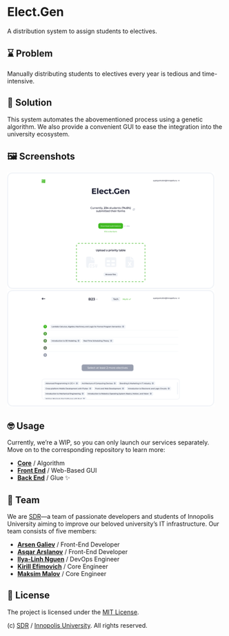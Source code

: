# Elect.Gen

A distribution system to assign students to electives.

## ⌛ Problem

Manually distributing students to electives every year is tedious and time-intensive.

## 🚀 Solution

This system automates the abovementioned process using a genetic algorithm. We also provide a convenient GUI to ease the integration into the university ecosystem.

## 🖼️ Screenshots

<img src="public/page-1.png" width="480" />

<img src="public/page-2.png" width="480" />

## 🤓 Usage

Currently, we&CloseCurlyQuote;re a WIP, so you can only launch our services separately. Move on to the corresponding repository to learn more:

- **[Core](/services/core/)** / Algorithm
- **[Front End](/services/frontend/)** / Web-Based GUI
- **[Back End](/services/backend/)** / Glue ✨

## 🎉 Team

We are [SDR](https://gitlab.pg.innopolis.university/sdr-sum24/)&mdash;a team of passionate developers and students of Innopolis University aiming to improve our beloved university&CloseCurlyQuote;s IT infrastructure. Our team consists of five members:

- **[Arsen Galiev](https://gitlab.pg.innopolis.university/a.galiev)** / Front-End Developer
- **[Asqar Arslanov](https://gitlab.pg.innopolis.university/a.arslanov)** / Front-End Developer
- **[Ilya-Linh Nguen](https://gitlab.pg.innopolis.university/i.nguen)** / DevOps Engineer
- **[Kirill Efimovich](https://gitlab.pg.innopolis.university/m.malov)** / Core Engineer
- **[Maksim Malov](https://gitlab.pg.innopolis.university/m.malov)** / Core Engineer

## 📄 License

The project is licensed under the [MIT License](/LICENSE).

(c) [SDR](https://gitlab.pg.innopolis.university/sdr-sum24/) / [Innopolis University](https://innopolis.university/en/). All rights reserved.
